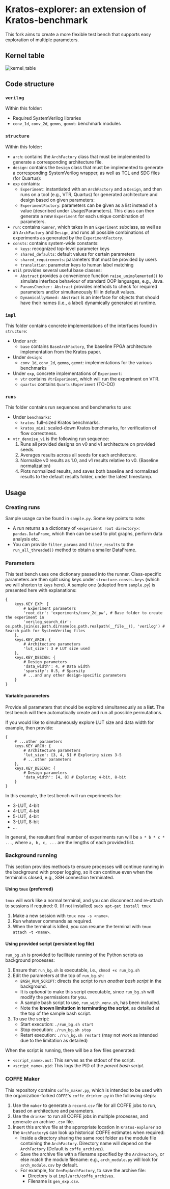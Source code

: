 # Kratos-explorer: an extension of Kratos-benchmark

This fork aims to create a more flexible test bench that supports easy exploration of multiple parameters.

## Kernel table

![kernel_table](<./img/kernel table.png>)

## Code structure

### `verilog`

Within this folder:
- Required SystemVerilog libraries
- `conv_1d`, `conv_2d`, `gemms`, `gemmt`: benchmark modules

### `structure`

Within this folder:
- `arch`: contains the `ArchFactory` class that must be implemented to generate a corresponding architecture file.
- `design`: contains the `Design` class that must be implemented to generate a corresponding SystemVerilog wrapper, as well as TCL and SDC files (for Quartus):
- `exp` contains:
    - `Experiment`: instantiated with an `ArchFactory` and a `Design`, and then runs on a tool (e.g., VTR, Quartus) for generated architecture and design based on given parameters:
    - `ExperimentFactory`: parameters can be given as a list instead of a value (described under Usage/Parameters). This class can then generate a new `Experiment` for each unique combination of parameters.
- `run`: contains `Runner`, which takes in an `Experiment` subclass, as well as an `ArchFactory` and `Design`, and runs all possible combinations of experiments as generated by the `ExperimentFactory`.
- `consts`: contains system-wide constants:
    - `keys`: recognized top-level parameter keys
    - `shared_defaults`: default values for certain parameters
    - `shared_requirements`: parameters that must be provided by users
    - `translation`: parameter keys to human label matching
- `util` provides several useful base classes:
    - `Abstract` provides a convenience function `raise_unimplemented()` to simulate interface behaviour of standard OOP languages, e.g., Java.
    - `ParamsChecker: Abstract` provides methods to check for required parameters and/or simultaneously fill in default values.
    - `DynamicallyNamed: Abstract` is an interface for objects that should have their names (i.e., a label) dynamically generated at runtime.

### `impl`

This folder contains concrete implementations of the interfaces found in `structure`:
- Under `arch`:
    - `base` contains `BaseArchFactory`, the baseline FPGA architecture implementation from the Kratos paper.
- Under `design`:
    - `conv_1d`, `conv_2d`, `gemms`, `gemmt`: implementations for the various benchmarks
- Under `exp`, concrete implementations of `Experiment`:
    - `vtr` contains `VtrExperiment`, which will run the experiment on VTR.
    - `quartus` contains `QuartusExperiment` (TO-DO)

### `runs`

This folder contains run sequences and benchmarks to use:
- Under `benchmarks`:
    - `kratos`: full-sized Kratos benchmarks.
    - `kratos_mini`: scaled-down Kratos benchmarks, for verification of flow correctness.
- `vtr_denoise_v1` is the following run sequence:
    1. Runs all provided designs on v0 and v1 architecture on provided seeds.
    2. Averages results across all seeds for each architecture.
    3. Normalize v0 results as 1.0, and v1 results relative to v0. (Baseline normalization)
    4. Plots normalized results, and saves both baseline and normalized results to the default results folder, under the latest timestamp.

## Usage

### Creating runs

Sample usage can be found in `sample.py`. Some key points to note:
- A run returns a a dictionary of `<experiment root directory>`: `pandas.DataFrame`, which then can be used to plot graphs, perform data analysis etc.
- You can provide `filter_params` and `filter_results` to the `run_all_threaded()` method to obtain a smaller DataFrame.

### Parameters

This test bench uses one dictionary passed into the runner. Class-specific parameters are then split using keys under `structure.consts.keys` (which we will shorten to `keys` here). A sample one (adapted from `sample.py`) is presented here with explanations:

```
{
    keys.KEY_EXP: {
        # Experiment parameters
        'root_dir': 'experiments/conv_2d_pw', # Base folder to create the experiment in
        'verilog_search_dir': os.path.join(os.path.dirname(os.path.realpath(__file__)), 'verilog') # Search path for SystemVerilog files
    },
    keys.KEY_ARCH: {
        # Architecture parameters
        'lut_size': 3 # LUT size used
    },
    keys.KEY_DESIGN: {
        # Design parameters
        'data_width': 4, # Data width
        'sparsity': 0.5, # Sparsity
        # ...and any other design-specific parameters
    }
}
```

#### Variable parameters

Provide all parameters that should be explored simultaneously as a **list**. The test bench will then automatically create and run all possible permutations.

If you would like to simultaneously explore LUT size and data width for example, then provide:
```
{
    # ...other parameters
    keys.KEY_ARCH: {
        # Architecture parameters
        'lut_size': [3, 4, 5] # Exploring sizes 3-5
        # ...other parameters
    },
    keys.KEY_DESIGN: {
        # Design parameters
        'data_width': [4, 8] # Exploring 4-bit, 8-bit
    }
}
```
In this example, the test bench will run experiments for:
- 3-LUT, 4-bit
- 4-LUT, 4-bit
- 5-LUT, 4-bit
- 3-LUT, 8-bit
- ...

In general, the resultant final number of experiments run will be `a * b * c * ...`, where `a, b, c, ...` are the lengths of each provided list.

### Background running

This section provides methods to ensure processes will continue running in the background with proper logging, so it can continue even when the terminal is closed, e.g., SSH connection terminated. 

#### Using `tmux` (preferred)

`tmux` will work like a normal terminal, and you can disconnect and re-attach to sessions if required:
0. (If not installed) `sudo apt-get install tmux`
1. Make a new session with `tmux new -s <name>`.
2. Run whatever commands as required.
3. When the terminal is killed, you can resume the terminal with `tmux attach -t <name>`.

#### Using provided script (persistent log file)

`run_bg.sh` is provided to facilitate running of the Python scripts as background processes:
1. Ensure that `run_bg.sh` is executable, i.e., `chmod +x run_bg.sh`
2. Edit the parameters at the top of `run_bg.sh`:
    - `BASH_RUN_SCRIPT`: directs the script to run *another bash script* in the background.
    - It is *optional* to make this script executable, since `run_bg.sh` will modify the permissions for you.
    - A sample bash script to use, `run_with_venv.sh`, has been included.
    - Note the **known limitation in terminating the script**, as detailed at the top of the sample bash script.
3. To use the script:
    - Start execution: `./run_bg.sh start`
    - Stop execution: `./run_bg.sh stop`
    - Retart execution: `./run_bg.sh restart` (may not work as intended due to the limitation as detailed)

When the script is running, there will be a few files generated:
- `<script_name>.out`: This serves as the stdout of the script.
- `<script_name>.pid`: This logs the PID of the *parent bash script*.

### COFFE Maker

This repository contains `coffe_maker.py`, which is intended to be used with the organization-forked `COFFE`'s `coffe_drinker.py` in the following steps:
1. Use the `maker` to generate a `record.csv` file for all COFFE jobs to run, based on architecture and parameters.
2. Use the `drinker` to run all COFFE jobs in multiple processes, and generate an archive `.csv` file.
3. Insert this archive file at the appropriate location in `Kratos-explorer` so the `ArchFactory`s can look up historical COFFE estimates when required:
    - Inside a directory sharing the same root folder as the module file containing the `ArchFactory`. Directory name will depend on the `ArchFactory` (Default is `coffe_archives`).
    - Save the archive file with a filename specified by the `ArchFactory`, or else match the module filename: e.g., `arch_module.py` will look for `arch_module.csv` by default.
    - For example, for `GenExpArchFactory`, to save the archive file:
        - Directory is at `impl/arch/coffe_archives`.
        - Filename is `gen_exp.csv`.